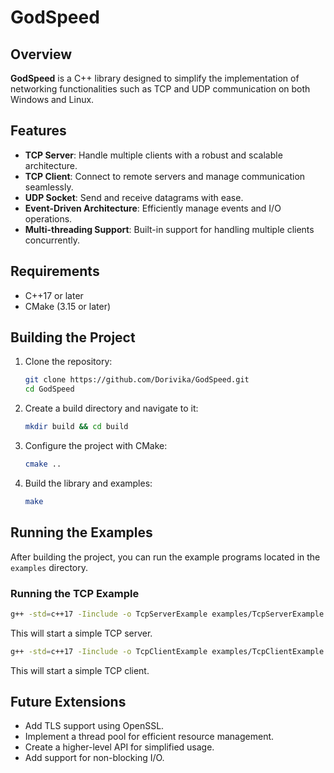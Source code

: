 # GodSpeed

## Overview
**GodSpeed** is a C++ library designed to simplify the implementation of networking functionalities such as TCP and UDP communication on both Windows and Linux.

## Features
- **TCP Server**: Handle multiple clients with a robust and scalable architecture.
- **TCP Client**: Connect to remote servers and manage communication seamlessly.
- **UDP Socket**: Send and receive datagrams with ease.
- **Event-Driven Architecture**: Efficiently manage events and I/O operations.
- **Multi-threading Support**: Built-in support for handling multiple clients concurrently.

## Requirements
- C++17 or later
- CMake (3.15 or later)

## Building the Project
1. Clone the repository:
   ```bash
   git clone https://github.com/Dorivika/GodSpeed.git
   cd GodSpeed
   ```
2. Create a build directory and navigate to it:
   ```bash
   mkdir build && cd build
   ```
3. Configure the project with CMake:
   ```bash
   cmake ..
   ```
4. Build the library and examples:
   ```bash
   make
   ```

## Running the Examples
After building the project, you can run the example programs located in the `examples` directory.

### Running the TCP Example
```bash
g++ -std=c++17 -Iinclude -o TcpServerExample examples/TcpServerExample.cpp src/TcpServer.cpp src/NetworkUtils.cpp -lws2_32 -lpthread
```
This will start a simple TCP server.

```bash
g++ -std=c++17 -Iinclude -o TcpClientExample examples/TcpClientExample.cpp src/TcpClient.cpp src/NetworkUtils.cpp -lws2_32 -lpthread
```
This will start a simple TCP client.


## Future Extensions
- Add TLS support using OpenSSL.
- Implement a thread pool for efficient resource management.
- Create a higher-level API for simplified usage.
- Add support for non-blocking I/O.
